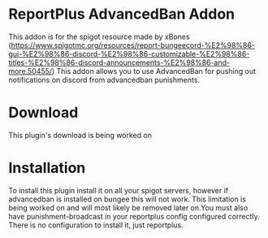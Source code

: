 # ReportPlus AdvancedBan Addon
This addon is for the spigot resource made by xBones (https://www.spigotmc.org/resources/report-bungeecord-%E2%98%86-gui-%E2%98%86-discord-%E2%98%86-customizable-%E2%98%86-titles-%E2%98%86-discord-announcements-%E2%98%86-and-more.50455/) This addon allows you to use AdvancedBan for pushing out notifications on discord from advancedban punishments. 
# Download
This plugin's download is being worked on

# Installation
To install this plugin install it on all your spigot servers, however if advancedban is installed on bungee this will not work. This limitation is being worked on and will most likely be removed later on.You must also have punishment-broadcast in your reportplus config configured correctly.
There is no configuration to install it, just reportplus. 
